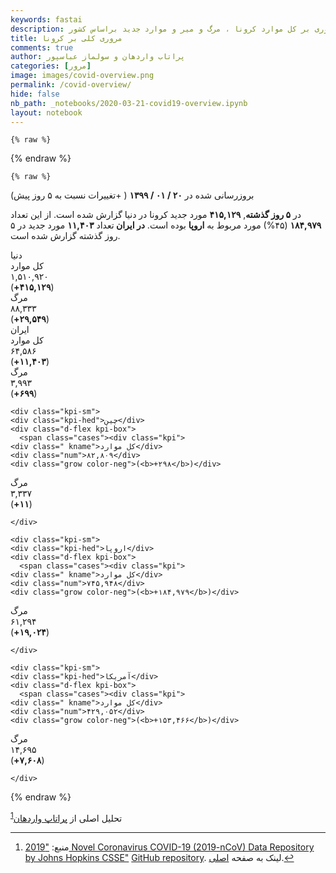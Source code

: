 ```yaml
---
keywords: fastai
description: مروری بر کل موارد کرونا ، مرگ و میر و موارد جدید براساس کشور.
title: مروری کلی بر کرونا
comments: true
author: پراتاب واردهان و سولماز عباسپور
categories: [مرور]
image: images/covid-overview.png
permalink: /covid-overview/
hide: false
nb_path: _notebooks/2020-03-21-covid19-overview.ipynb
layout: notebook
---
```


<!--
#################################################
### THIS FILE WAS AUTOGENERATED! DO NOT EDIT! ###
#################################################
# file to edit: _notebooks/2020-03-21-covid19-overview.ipynb
-->

<div class="container" id="notebook-container">
        
    {% raw %}
    
<div class="cell border-box-sizing code_cell rendered">

</div>
    {% endraw %}

    {% raw %}
    
<div class="cell border-box-sizing code_cell rendered">

<div class="output_wrapper">
<div class="output">

<div class="output_area">


<div class="output_html rendered_html output_subarea output_execute_result">
<div>
























<div class="overview">
  <!-- <div class="text-center toplinksgithub">
  <a href="../covid-overview/">کل دنیا</a><a href="../covid-middle-east-overview/">خاورمیانه</a>
</div> -->
  <p class="text-right text-uppercase fs9">بروزرسانی شده در <b>۲۰ / ۰۱ / ۱۳۹۹</b> ( +تغییرات نسبت به ۵ روز پیش)</p>
  <p class="text-center narrative">
  در <b>۵ روز گذشته</b>, <b class="color-neg">۴۱۵,۱۲۹</b> مورد جدید کرونا در دنیا گزارش شده است.
  از این تعداد <b class="color-neg">۱۸۴,۹۷۹</b> (۴۵%) مورد مربوط به  <b>اروپا</b> بوده است.
  <b> در ایران </b> تعداد <b class="color-neg">۱۱,۴۰۳</b> مورد جدید در ۵ روز گذشته گزارش شده است.
</p>

  <div class="item">
    <div class="d-flex kpi-hed text-center">دنیا</div>
    <div class="d-flex kpi-box">
      <span class="cases"><div class="kpi">
    <div class=" kname">کل موارد</div>
    <div class="num">۱,۵۱۰,۹۲۰</div>
    <div class="grow color-neg">(<b>+۴۱۵,۱۲۹</b>)</div>
  </div></span>
      <span class="cases"><div class="kpi">
    <div class=" kname">مرگ</div>
    <div class="num">۸۸,۳۳۳</div>
    <div class="grow color-neg">(<b>+۲۹,۵۴۹</b>)</div>
  </div></span>
    </div>
  </div>
  <div class="item">
    <div class="d-flex kpi-hed text-center">ایران</div>
    <div class="d-flex kpi-box">
      <span class="cases"><div class="kpi">
    <div class=" kname">کل موارد</div>
    <div class="num">۶۴,۵۸۶</div>
    <div class="grow color-neg">(<b>+۱۱,۴۰۳</b>)</div>
  </div></span>
      <span class="cases"><div class="kpi">
    <div class=" kname">مرگ</div>
    <div class="num">۳,۹۹۳</div>
    <div class="grow color-neg">(<b>+۶۹۹</b>)</div>
  </div></span>
    </div>
  </div>
  <div class="item overview" style="justify-content:space-between;">
    
    <div class="kpi-sm">
    <div class="kpi-hed">چین</div>
    <div class="d-flex kpi-box">
      <span class="cases"><div class="kpi">
    <div class=" kname">کل موارد</div>
    <div class="num">۸۲,۸۰۹</div>
    <div class="grow color-neg">(<b>+۲۹۸</b>)</div>
  </div></span>
      <span class="cases"><div class="kpi">
    <div class=" kname">مرگ</div>
    <div class="num">۳,۳۳۷</div>
    <div class="grow color-neg">(<b>+۱۱</b>)</div>
  </div> </span>

    </div>
  </div>
    
    <div class="kpi-sm">
    <div class="kpi-hed">اروپا</div>
    <div class="d-flex kpi-box">
      <span class="cases"><div class="kpi">
    <div class=" kname">کل موارد</div>
    <div class="num">۷۴۵,۹۴۸</div>
    <div class="grow color-neg">(<b>+۱۸۴,۹۷۹</b>)</div>
  </div></span>
      <span class="cases"><div class="kpi">
    <div class=" kname">مرگ</div>
    <div class="num">۶۱,۲۹۴</div>
    <div class="grow color-neg">(<b>+۱۹,۰۲۴</b>)</div>
  </div> </span>

    </div>
  </div>
    
    <div class="kpi-sm">
    <div class="kpi-hed">آمریکا</div>
    <div class="d-flex kpi-box">
      <span class="cases"><div class="kpi">
    <div class=" kname">کل موارد</div>
    <div class="num">۴۲۹,۰۵۲</div>
    <div class="grow color-neg">(<b>+۱۵۳,۴۶۶</b>)</div>
  </div></span>
      <span class="cases"><div class="kpi">
    <div class=" kname">مرگ</div>
    <div class="num">۱۴,۶۹۵</div>
    <div class="grow color-neg">(<b>+۷,۶۰۸</b>)</div>
  </div> </span>

    </div>
  </div>
    
  </div>

 </div></div>
</div>

</div>

</div>
</div>

</div>
    {% endraw %}

<div class="cell border-box-sizing text_cell rendered"><div class="inner_cell">
<div class="text_cell_render border-box-sizing rendered_html">
<p>تحلیل اصلی از <a href="https://twitter.com/PratapVardhan">پراتاپ واردهان</a><sup class="footnote-ref" id="fnref-۱"><a href="#fn-۱">1</a></sup></p>
<div class="footnotes">
<hr>
<ol><li id="fn-۱"><p>منبع: <a href="https://systems.jhu.edu/research/public-health/ncov/">"2019 Novel Coronavirus COVID-19 (2019-nCoV) Data Repository by Johns Hopkins CSSE"</a> <a href="https://github.com/CSSEGISandData/COVID-19">GitHub repository</a>. لینک به صفحه <a href="https://github.com/pratapvardhan/notebooks/blob/master/covid19/covid19-compare-country-trajectories.ipynb">اصلی</a>.<a href="#fnref-۱" class="footnote">&#8617;</a></p></li>
</ol>
</div>

</div>
</div>
</div>
</div>
 

